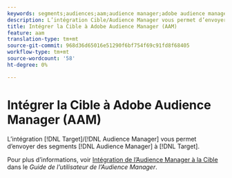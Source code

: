 ```yaml
---
keywords: segments;audiences;aam;audience manager;adobe audience manager;integrate;integration
description: L’intégration Cible/Audience Manager vous permet d’envoyer des segments d’Audience Manager à Adobe Target.
title: Intégrer la Cible à Adobe Audience Manager (AAM)
feature: aam
translation-type: tm+mt
source-git-commit: 968d36d65016e51290f6bf754f69c91fd8f68405
workflow-type: tm+mt
source-wordcount: '58'
ht-degree: 0%

---
```



# Intégrer la Cible à Adobe Audience Manager (AAM)

L’intégration [!DNL Target]/[!DNL Audience Manager] vous permet d’envoyer des segments [!DNL Audience Manager] à [!DNL Target].

Pour plus d’informations, voir [Intégration de l’Audience Manager à la Cible](https://experienceleague.adobe.com/docs/audience-manager/user-guide/implementation-integration-guides/integration-other-solutions/aam-target-integration.html) dans le *Guide de l’utilisateur de l’Audience Manager*.
